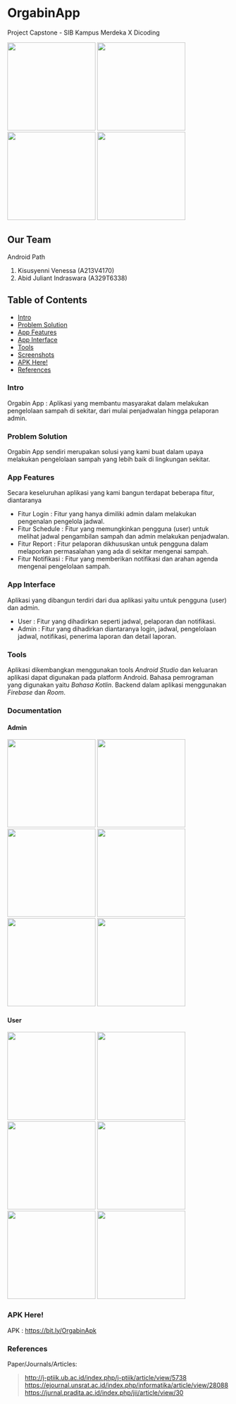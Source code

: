 # OrgabinApp
Project Capstone - SIB Kampus Merdeka X Dicoding

<img src="https://github.com/kisusyenni/OrgabinApp/blob/master/assets/Icon_User_1.png" width="200"/> <img src="https://github.com/kisusyenni/OrgabinApp/blob/master/assets/Icon_User_2.png" width="200"/> <img src="https://github.com/kisusyenni/OrgabinApp/blob/master/assets/Icon_Admin_1.png" width="200"/> <img src="https://github.com/kisusyenni/OrgabinApp/blob/master/assets/Icon_Admin_2.png" width="200"/>

## Our Team
Android Path
1. Kisusyenni Venessa (A213V4170)
2. Abid Juliant Indraswara (A329T6338)

## Table of Contents
* [Intro](#intro)
* [Problem Solution](#problem-solution)
* [App Features](#app-features)
* [App Interface](#app-interface)
* [Tools](#tools)
* [Screenshots](#screenshots)
* [APK Here!](#apk-here)
* [References](#references)

### Intro
Orgabin App : Aplikasi yang membantu masyarakat dalam melakukan pengelolaan sampah di sekitar, dari mulai penjadwalan hingga pelaporan admin.

### Problem Solution
Orgabin App sendiri merupakan solusi yang kami buat dalam upaya melakukan pengelolaan sampah yang lebih baik di lingkungan sekitar.

### App Features
Secara keseluruhan aplikasi yang kami bangun terdapat beberapa fitur, diantaranya
- Fitur Login : Fitur yang hanya dimiliki admin dalam melakukan pengenalan pengelola jadwal.
- Fitur Schedule : Fitur yang memungkinkan pengguna (user) untuk melihat jadwal pengambilan sampah dan admin melakukan penjadwalan.
- Fitur Report : Fitur pelaporan dikhususkan untuk pengguna dalam melaporkan permasalahan yang ada di sekitar mengenai sampah.
- Fitur Notifikasi : Fitur yang memberikan notifikasi dan arahan agenda mengenai pengelolaan sampah.

### App Interface
Aplikasi yang dibangun terdiri dari dua aplikasi yaitu untuk pengguna (user) dan admin.
- User : Fitur yang dihadirkan seperti jadwal, pelaporan dan notifikasi.
- Admin : Fitur yang dihadirkan diantaranya login, jadwal, pengelolaan jadwal, notifikasi, penerima laporan dan detail laporan.

### Tools
Aplikasi dikembangkan menggunakan tools *Android Studio* dan keluaran aplikasi dapat digunakan pada platform Android. Bahasa pemrograman yang digunakan yaitu *Bahasa Kotlin*. Backend dalam aplikasi menggunakan *Firebase* dan *Room*.

### Documentation
#### Admin
<img src="https://github.com/kisusyenni/OrgabinApp/blob/master/assets/Admin_Splash_Screen.png" width="200"/>
<img src="https://github.com/kisusyenni/OrgabinApp/blob/master/assets/admin-sign-in.PNG" width="200"/>
<img src="https://github.com/kisusyenni/OrgabinApp/blob/master/assets/admin-schedule.PNG" width="200"/>
<img src="https://github.com/kisusyenni/OrgabinApp/blob/master/assets/admin-schedule-form.png" width="200"/>
<img src="https://github.com/kisusyenni/OrgabinApp/blob/master/assets/admin-report.png" width="200"/>
<img src="https://github.com/kisusyenni/OrgabinApp/blob/master/assets/admin-detail-report.png" width="200"/>

#### User
<img src="https://github.com/kisusyenni/OrgabinApp/blob/master/assets/User_Splash_Screen.png" width="200"/>
<img src="https://github.com/kisusyenni/OrgabinApp/blob/master/assets/user-schedule.png" width="200"/>
<img src="https://github.com/kisusyenni/OrgabinApp/blob/master/assets/user-send-report.png" width="200"/>
<img src="https://github.com/kisusyenni/OrgabinApp/blob/master/assets/user-input-bio.png" width="200"/>
<img src="https://github.com/kisusyenni/OrgabinApp/blob/master/assets/user-input-title.png" width="200"/>
<img src="https://github.com/kisusyenni/OrgabinApp/blob/master/assets/user-input-desc.png" width="200"/>

### APK Here!
APK : https://bit.ly/OrgabinApk

### References
Paper/Journals/Articles: 
> http://j-ptiik.ub.ac.id/index.php/j-ptiik/article/view/5738 
> https://ejournal.unsrat.ac.id/index.php/informatika/article/view/28088
> https://jurnal.pradita.ac.id/index.php/jii/article/view/30 
